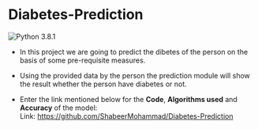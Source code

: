 # Diabetes-Prediction
![Python 3.8.1](https://img.shields.io/badge/Python-3.8.1-red.svg)

* In this project we are going to predict the dibetes of the person on the basis of some pre-requisite measures.

* Using the provided data by the person the prediction module will show the result whether the person have diabetes or not.

* Enter the link mentioned below for the __Code__, __Algorithms used__ and __Accuracy__ of the model:<br />
Link: https://github.com/ShabeerMohammad/Diabetes-Prediction